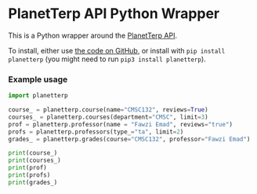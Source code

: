 # PlanetTerp API Python Wrapper

This is a Python wrapper around the [PlanetTerp API](http://api.planetterp.com).

To install, either use [the code on GitHub](https://github.com/planetterp/PlanetTerp-API-Python-Wrapper), or install with `pip install planetterp` (you might need to run `pip3 install planetterp`).

### Example usage

```python
import planetterp

course_ = planetterp.course(name="CMSC132", reviews=True)
courses_ = planetterp.courses(department="CMSC", limit=3)
prof = planetterp.professor(name = "Fawzi Emad", reviews="true")
profs = planetterp.professors(type_="ta", limit=2)
grades_ = planetterp.grades(course="CMSC132", professor="Fawzi Emad")

print(course_)
print(courses_)
print(prof)
print(profs)
print(grades_)

```
